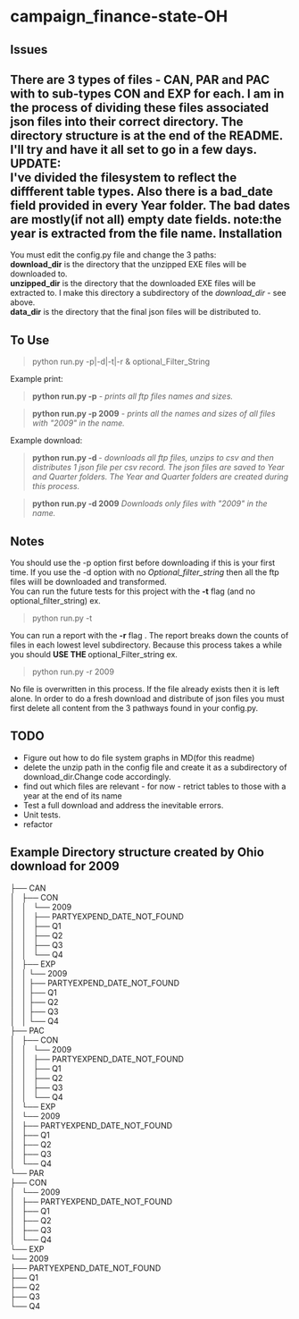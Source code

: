 campaign_finance-state-OH
=========================
Issues
------
There are 3 types of files - CAN, PAR and PAC with to sub-types CON and EXP for each.
I am in the process of dividing these files associated json files into their  correct directory. The directory structure is
at the end of the README.
I'll try and have it all set to go in a few days.  
UPDATE:  
I've divided the filesystem to reflect the diffferent table types. Also there is a bad_date field provided in every
Year folder. The bad dates are mostly(if not all) empty date fields. note:the year is extracted from the file name.
Installation
------------
You must edit the config.py file and change the 3 paths:<br>
<b>download_dir</b> is the directory that the unzipped EXE files will be downloaded to.<br>
<b>unzipped_dir</b> is the directory that the downloaded EXE files will be extracted to. I make this directory a subdirectory of the <em>download_dir</em> - see above.<br>
<b>data_dir</b> is the directory that the final json files will be distributed to. 


To Use 
------
<blockquote>python run.py -p<print>|-d<download>|-t<test>|-r<report> & optional_Filter_String</blockquote>

Example print:
<blockquote><b>python run.py -p</b> <i> - prints all ftp files names and sizes.</i></blockquote>

<blockquote><b>python run.py -p 2009</b> 
<i>- prints all the names and sizes of all files with "2009" in the name.</i></blockquote>


Example download:
<blockquote><b>python run.py -d </b><i> - downloads all ftp files, unzips to csv and then distributes 1 json file per csv record. The json files are saved to Year and Quarter folders. The Year and Quarter folders are created during this process.</i></blockquote>   
<blockquote><b>python run.py -d 2009</b><i>
Downloads only files with "2009" in the name.</i></blockquote> 

Notes
-----
You should use the -p option first before downloading if this is your first time. If you use the -d option with no <em>Optional_filter_string</em> then all the ftp files wiill be downloaded and transformed.   
You can run the future tests for this project with the <b>-t</b> flag (and no optional_filter_string) ex.  
<blockquote> python run.py -t </blockquote>  
You can run a report with the <b>-r</b> flag . The report breaks down the counts of files in each lowest level subdirectory.  Because this process takes
a while you should <b>USE THE </b> optional_Filter_string ex.  
<blockquote> python run.py -r 2009 </blockquote>  
No file is overwritten in this process. If the file already exists then it is left alone. In order to do a fresh download and distribute of json files you must first delete all content from the 3 pathways found in your config.py.

TODO
----
<ul>
<li>Figure out how to do file system graphs in MD(for this readme)</li>
<li>delete the unzip path in the config file and create it as a subdirectory of download_dir.Change code accordingly.</li>
<li>find out which files are relevant - 
for now - retrict tables to those with a year at the end of its name</li>
<li>Test a full download and address the inevitable errors.</li>
<li>Unit tests.</li>
<li>refactor</li>
</ul>


Example Directory structure created by Ohio download for 2009
--------------------------------------------------------------
├── CAN  
│   ├── CON  
│   │   └── 2009  
│   │       ├── PARTYEXPEND_DATE_NOT_FOUND  
│   │       ├── Q1  
│   │       ├── Q2  
│   │       ├── Q3  
│   │       └── Q4  
│   ├── EXP   
│   │   └── 2009  
│   │       ├── PARTYEXPEND_DATE_NOT_FOUND  
│   │       ├── Q1  
│   │       ├── Q2  
│   │       ├── Q3  
│   │       └── Q4  
├── PAC  
│   ├── CON  
│   │   └── 2009  
│   │       ├── PARTYEXPEND_DATE_NOT_FOUND  
│   │       ├── Q1  
│   │       ├── Q2  
│   │       ├── Q3  
│   │       └── Q4  
│   └── EXP  
│       └── 2009  
│           ├── PARTYEXPEND_DATE_NOT_FOUND  
│           ├── Q1  
│           ├── Q2  
│           ├── Q3  
│           └── Q4  
└── PAR  
    ├── CON  
    │   └── 2009  
    │       ├── PARTYEXPEND_DATE_NOT_FOUND  
    │       ├── Q1  
    │       ├── Q2  
    │       ├── Q3  
    │       └── Q4  
    └── EXP  
        └── 2009  
            ├── PARTYEXPEND_DATE_NOT_FOUND  
            ├── Q1  
            ├── Q2  
            ├── Q3  
            └── Q4  

